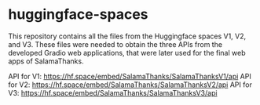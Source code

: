 # huggingface-spaces

This repository contains all the files from the Huggingface spaces V1, V2, and V3.
These files were needed to obtain the three APIs from the developed Gradio web applications, that were later used for the final web apps of SalamaThanks.

API for V1: https://hf.space/embed/SalamaThanks/SalamaThanksV1/api
API for V2: https://hf.space/embed/SalamaThanks/SalamaThanksV2/api
API for V3: https://hf.space/embed/SalamaThanks/SalamaThanksV3/api
